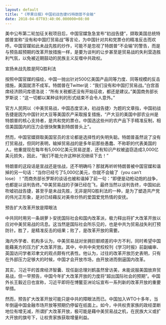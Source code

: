 ```yaml
---
layout: default
title: "《苹果日报》中国初战告捷VS特朗普不会输"
date: 2018-04-07T03:40:06.000000+08:00
---
```


美中公布第二轮加征关税项目后，中国官媒急急宣布“初战告捷”，撷取美国总统特朗普宣称“没有和中国打贸易战”等言论，为中国针对共和党票仓的精准反击而欢呼。中国官媒如此未战先胜的炒作，可能不是忽视了特朗普“不会输”的警告，而是与预告超预期的改革开放措施一样，是要为谈判的让步甚至是贸易战的失利营造胜利气氛，以免被近期鼓动的民族主义反噬中共政权。

宣扬未战先胜是阿Q胜利法

按照中国官媒的描绘，中国一抛出针对500亿美国产品同等力度、同等规模的反击措施，美国就溃不成军。特朗普在Twitter说：“我们没有和中国打贸易战。”白宫首席经济顾问库德洛说：“所有关税都还没有开始征收，都还是建议。”美国商务部长罗斯说：“这一切都以某种谈判的形式结束不会令人意外。”

官方人民网以〈中美贸易战，中国态度坚决，初战告捷〉为题的文章指，中国初战告捷是因为中国针对大豆等美国农产采取报复措施，“产大豆的美国中部农业州是特朗普的核心支持者，是共和党的票仓。中国选这些州的农产品下手精准反制，相信美国国内的压力会很快聚集到特朗普头上”。

然而，中国官媒撷取美国官员的言论都是选择性的失明失聪。特朗普虽然说了没有打贸易战，但同时表明，输掉贸易战的是多年前那些愚蠢、不称职的代表美国的人。他重提现在每年有5,000亿美元贸易逆差，还有知识产权被盗窃造成3,000亿美元损失，因此，“我们不能允许这种状况继续下去！”

特朗普的这段话是宣战还是怯战，还不明确吗？那就再听听特朗普被中国官媒和谐掉的另一句话：“当你已经亏了5,000亿美元，你就不会输了（you can’t lose）！”而商务部长罗斯的谈话也被和谐掉了前一句：“即便是动枪动炮的战争，也都是以谈判告终。”中美贸易战的子弹已经在飞，最终当然以谈判告终，中国如此吹嘘初战告捷，甚至乎是未战先胜，无非是阿Q胜利法的一种，是为了塑造共产党的伟光正形象，是对已经藉反对美帝炒热的爱国爱党热情的安抚。

预告扩大改革开放是障眼法

中共同时用另一条胡萝卜安抚国际社会和国内改革派，极力释出将扩大改革开放以应对中美贸易战的讯息。这当然是国际社会所乐见的，也是中共为贸易战失利打预防针。胜了，是精准反击的结果；败了，是改革开放的需要。

海内外学者、机构多认为，中美贸易战对坐拥巨额顺差的中方不利，同时希望中国能藉美方的压力扩大改革开放。其中，中共中央党校校刊《学习时报》前副编审、英国访问学者邓聿文的观点颇有代表性。他认为，过往的改革开放历史表明，只有在外部压力足够大的时候，中国才会开放市场，由开放进而倒逼国内改革。

其实，习近平的首席经济智囊、现任副总理刘鹤虽然曾访美，未能说服美国放弃贸易战，但一早预告，中国今年扩大改革开放的力度将“超出国际社会的预期”。中国外长王毅近日也宣称，习近平即将在博鳌亚洲论坛宣布一系列新的改革开放的重要举措。

然而，预告扩大改革开放可能只是中共的障眼法而已。中国加入WTO十多年，当年倒逼中国金融市场开放等预期仍停留在纸面上。如今，中共权贵家族的政经垄断地位有增无减，所谓扩大改革开放，极可能是藉中美贸易战之机，在民族大义或扩大开放的旗号下，让权贵家族获取增量利益。

